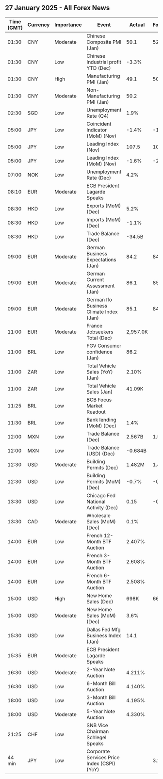 ## 27 January 2025 - All Forex News

| Time (GMT) | Currency | Importance | Event | Actual | Forecast | Previous |
|------|----------|------------|-------|--------|----------|----------|
| 01:30 | CNY | Moderate | Chinese Composite PMI (Jan) | 50.1 | 52.1 | 52.2 |
| 01:30 | CNY | Low | Chinese Industrial profit YTD (Dec) | -3.3% |  | -4.7% |
| 01:30 | CNY | High | Manufacturing PMI (Jan) | 49.1 | 50.1 | 50.1 |
| 01:30 | CNY | Moderate | Non-Manufacturing PMI (Jan) | 50.2 |  | 52.2 |
| 02:30 | SGD | Low | Unemployment Rate (Q4) | 1.9% |  | 1.9% |
| 05:00 | JPY | Low | Coincident Indicator (MoM) (Nov) | -1.4% | -1.5% | 2.8% |
| 05:00 | JPY | Low | Leading Index (Nov) | 107.5 | 107.0 | 109.1 |
| 05:00 | JPY | Low | Leading Index (MoM) (Nov) | -1.6% | -2.1% | 0.2% |
| 07:00 | NOK | Low | Unemployment Rate (Dec) | 4.2% |  | 3.7% |
| 08:10 | EUR | Moderate | ECB President Lagarde Speaks |  |  |  |
| 08:30 | HKD | Low | Exports (MoM) (Dec) | 5.2% |  | 2.1% |
| 08:30 | HKD | Low | Imports (MoM) (Dec) | -1.1% |  | 5.7% |
| 08:30 | HKD | Low | Trade Balance (Dec) | -34.5B |  | -43.4B |
| 09:00 | EUR | Moderate | German Business Expectations (Jan) | 84.2 | 84.2 | 84.4 |
| 09:00 | EUR | Moderate | German Current Assessment (Jan) | 86.1 | 85.4 | 85.1 |
| 09:00 | EUR | Moderate | German Ifo Business Climate Index (Jan) | 85.1 | 84.9 | 84.7 |
| 11:00 | EUR | Moderate | France Jobseekers Total (Dec) | 2,957.0K |  | 2,935.0K |
| 11:00 | BRL | Low | FGV Consumer confidence (Jan) | 86.2 |  | 91.3 |
| 11:00 | ZAR | Low | Total Vehicle Sales (YoY) (Jan) | 2.10% |  | 2.10% |
| 11:00 | ZAR | Low | Total Vehicle Sales (Jan) | 41.09K |  | 41.09K |
| 11:25 | BRL | Low | BCB Focus Market Readout |  |  |  |
| 11:30 | BRL | Low | Bank lending (MoM) (Dec) | 1.4% |  | 1.0% |
| 12:00 | MXN | Low | Trade Balance (Dec) | 2.567B | 1.500B | -0.133B |
| 12:00 | MXN | Low | Trade Balance (USD) (Dec) | -0.684B |  | -0.690B |
| 12:30 | USD | Moderate | Building Permits (Dec) | 1.482M | 1.483M | 1.493M |
| 12:30 | USD | Low | Building Permits (MoM) (Dec) | -0.7% | -0.7% | 5.2% |
| 13:30 | USD | Low | Chicago Fed National Activity (Dec) | 0.15 | -0.06 | -0.01 |
| 13:30 | CAD | Moderate | Wholesale Sales (MoM) (Dec) | 0.1% |  | -0.2% |
| 14:00 | EUR | Low | French 12-Month BTF Auction | 2.407% |  | 2.408% |
| 14:00 | EUR | Low | French 3-Month BTF Auction | 2.608% |  | 2.633% |
| 14:00 | EUR | Low | French 6-Month BTF Auction | 2.508% |  | 2.532% |
| 15:00 | USD | High | New Home Sales (Dec) | 698K | 669K | 674K |
| 15:00 | USD | Moderate | New Home Sales (MoM) (Dec) | 3.6% |  | 9.6% |
| 15:30 | USD | Low | Dallas Fed Mfg Business Index (Jan) | 14.1 |  | 4.5 |
| 15:35 | EUR | Moderate | ECB President Lagarde Speaks |  |  |  |
| 16:30 | USD | Moderate | 2-Year Note Auction | 4.211% |  | 4.335% |
| 16:30 | USD | Low | 6-Month Bill Auction | 4.140% |  | 4.165% |
| 18:00 | USD | Low | 3-Month Bill Auction | 4.195% |  | 4.215% |
| 18:00 | USD | Moderate | 5-Year Note Auction | 4.330% |  | 4.478% |
| 21:25 | CHF | Low | SNB Vice Chairman Schlegel Speaks |  |  |  |
| 44 min | JPY | Low | Corporate Services Price Index (CSPI) (YoY) |  | 3.2% | 3.0% |
